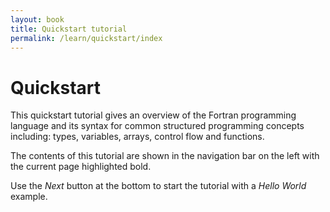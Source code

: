 ```yaml
---
layout: book
title: Quickstart tutorial
permalink: /learn/quickstart/index
---
```


# Quickstart

This quickstart tutorial gives an overview of the Fortran programming language
and its syntax for common structured programming concepts including:
types, variables, arrays, control flow and functions.

The contents of this tutorial are shown in the navigation bar on the left with the current page highlighted bold.

Use the _Next_ button at the bottom to start the tutorial with a _Hello World_ example.

